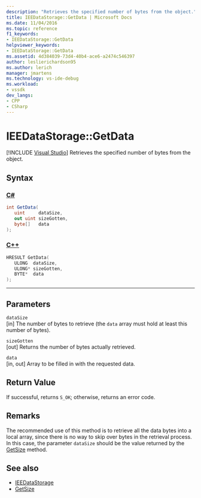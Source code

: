 ```yaml
---
description: "Retrieves the specified number of bytes from the object."
title: IEEDataStorage::GetData | Microsoft Docs
ms.date: 11/04/2016
ms.topic: reference
f1_keywords:
- IEEDataStorage::GetData
helpviewer_keywords:
- IEEDataStorage::GetData
ms.assetid: 4d384039-73d4-40b4-ace6-a2474c546397
author: leslierichardson95
ms.author: lerich
manager: jmartens
ms.technology: vs-ide-debug
ms.workload:
- vssdk
dev_langs:
- CPP
- CSharp
---
```

# IEEDataStorage::GetData

 [!INCLUDE [Visual Studio](~/includes/applies-to-version/vs-windows-only.md)]
Retrieves the specified number of bytes from the object.

## Syntax

### [C#](#tab/csharp)
```csharp
int GetData(
   uint     dataSize,
   out uint sizeGotten,
   byte[]   data
);
```
### [C++](#tab/cpp)
```cpp
HRESULT GetData(
   ULONG  dataSize,
   ULONG* sizeGotten,
   BYTE*  data
);
```
---

## Parameters
`dataSize`\
[in] The number of bytes to retrieve (the `data` array must hold at least this number of bytes).

`sizeGotten`\
[out] Returns the number of bytes actually retrieved.

`data`\
[in, out] Array to be filled in with the requested data.

## Return Value
 If successful, returns `S_OK`; otherwise, returns an error code.

## Remarks
 The recommended use of this method is to retrieve all the data bytes into a local array, since there is no way to skip over bytes in the retrieval process. In this case, the parameter `dataSize` should be the value returned by the [GetSize](../../../extensibility/debugger/reference/ieedatastorage-getsize.md) method.

## See also
- [IEEDataStorage](../../../extensibility/debugger/reference/ieedatastorage.md)
- [GetSize](../../../extensibility/debugger/reference/ieedatastorage-getsize.md)
